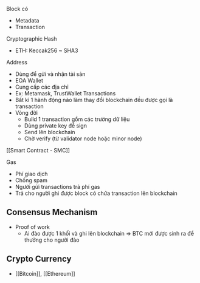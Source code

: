Block có 
- Metadata
- Transaction

Cryptographic Hash
- ETH: Keccak256 ~ SHA3

Address
- Dùng để gửi và nhận tài sản
- EOA
Wallet
- Cung cấp các địa chỉ
- Ex: Metamask, TrustWallet
Transactions
- Bất kì 1 hành động nào làm thay đổi blockchain đều được gọi là transaction
- Vòng đời
	- Build 1 transaction gồm các trường dữ liệu
	- Dùng private key để sign
	- Send lên blockchain
	- Chờ verify (từ validator node hoặc minor node)

[[Smart Contract - SMC]]

Gas
- Phí giao dịch 
- Chống spam
- Người gửi transactions trả phí gas
- Trả cho người ghi được block có chứa transaction lên blockchain
## Consensus Mechanism
- Proof of work
	- Ai đào được 1 khối và ghi lên blockchain => BTC mới được sinh ra để thưởng cho người đào

## Crypto Currency
- [[Bitcoin]], [[Ethereum]]
